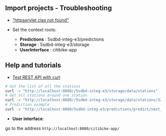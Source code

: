 ## Import projects - Troubleshooting

- ["httpservlet clas not found"](https://howtodoinjava.com/eclipse/solved-the-superclass-javax-servlet-http-httpservlet-was-not-found-on-the-java-build-path-in-eclipse/)

- Set the context roots: 
	- **Predictions** : 5sdbd-integ-e3/predictions
	- **Storage** : 5sdbd-integ-e3/storage
	- **UserInterface** : citibike-app

## Help and tutorials

- [Test REST API with curl](https://www.baeldung.com/curl-rest)

```bash
# Get the list of all the stations
curl -v "http://localhost:8080//5sdbd-integ-e3/storage/data/stations"
# Get all stations around one station
curl -v "http://localhost:8080//5sdbd-integ-e3/storage/data/stations/320/"
# Prediction example
curl -v "http://localhost:8080/5sdbd-integ-e3/predictions/predict/next_station/32?hour=5&weekday=2&month=12&age=5&gender=1"
```

- **User interface**: 

go to the address `http://localhost:8080/citibike-app/`
